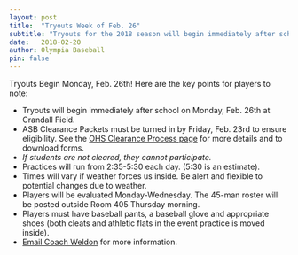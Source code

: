 ```yaml
---
layout: post
title:  "Tryouts Week of Feb. 26"
subtitle: "Tryouts for the 2018 season will begin immediately after school on Monday, Feb 26.  Click to read more..."
date:   2018-02-20
author: Olympia Baseball
pin: false
---
```


Tryouts Begin Monday, Feb. 26th! Here are the key points for players to note:

* Tryouts will begin immediately after school on Monday, Feb. 26th at Crandall Field.
* ASB Clearance Packets must be turned in by Friday, Feb. 23rd to ensure eligibility.  See the [OHS Clearance Process page](https://olympia.osd.wednet.edu/our_school/athletics/clearance_process) for more details and to download forms.
* _If students are not cleared, they cannot participate._
* Practices will run from 2:35-5:30 each day. (5:30 is an estimate).
* Times will vary if weather forces us inside. Be alert and flexible to potential changes due to weather.
* Players will be evaluated Monday-Wednesday. The 45-man roster will be posted outside Room 405 Thursday morning.
* Players must have baseball pants, a baseball glove and appropriate shoes (both cleats and athletic flats in the event practice is moved inside).
* [Email Coach Weldon](mailto:dweldon@osd.wednet.edu) for more information.
